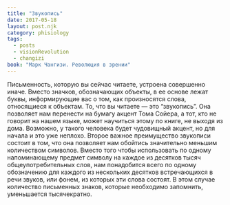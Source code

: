 ```yaml
---
title: "Звукопись"
date: 2017-05-18
layout: post.njk
category: phisiology
tags:
  - posts
  - visionRevolution
  - changizi
book: "Марк Чангизи. Революция в зрении"
---
```


Письменность, которую вы сейчас читаете, устроена совершенно иначе. Вместо значков, обозначающих объекты, в ее основе лежат буквы, информирующие вас о том, как произносятся слова, относящиеся к объектам. То, что вы читаете — это “звукопись”. Она позволяет нам перенести на бумагу акцент Тома Сойера, а тот, кто не говорит на нашем языке, может научиться этому по книге, не выходя из дома. Возможно, у такого человека будет чудовищный акцент, но для начала и это уже неплохо. Второе важное преимущество звукописи состоит в том, что она позволяет нам обойтись значительно меньшим количеством символов. Вместо того чтобы использовать по одному напоминающему предмет символу на каждое из десятков тысяч общеупотребительных слов, нам понадобится всего по одному обозначению для каждого из нескольких десятков встречающихся в речи звуков, или фонем, из которых эти слова состоят. В этом случае количество письменных знаков, которые необходимо запомнить, уменьшается тысячекратно.
